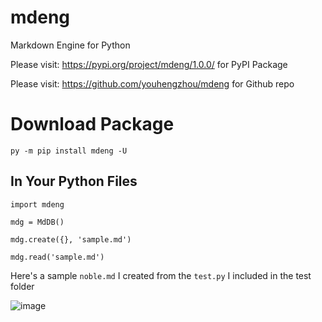 # mdeng

Markdown Engine for Python

Please visit: https://pypi.org/project/mdeng/1.0.0/ for PyPI Package

Please visit: https://github.com/youhengzhou/mdeng for Github repo

# Download Package

`py -m pip install mdeng -U`

## In Your Python Files

`import mdeng`

`mdg = MdDB()`

`mdg.create({}, 'sample.md')`

`mdg.read('sample.md')`

Here's a sample `noble.md` I created from the `test.py` I included in the test folder

![image](https://github.com/youhengzhou/mdeng/assets/60205850/20c7dad8-4909-4dcc-8e21-1a81d790a1a9)
